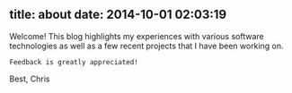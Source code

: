 title: about
date: 2014-10-01 02:03:19
---
Welcome! This blog highlights my experiences with various software technologies as well as a few recent projects that I have been working on.

```
Feedback is greatly appreciated!
```

Best,
Chris
